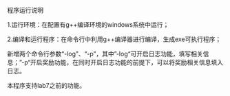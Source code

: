 程序运行说明

1.运行环境：在配置有g++编译环境的windows系统中运行；

2.编译和运行程序：在命令行中利用g++编译器进行编译，生成exe可执行程序；

新增两个命令行参数“-log”、“-p”，其中”-log“可开启日志功能，填写相关信息；”-p“开启奖励功能，在同时开启日志功能的前提下，可以将奖励相关信息填入日志。

本程序支持lab7之前的功能。
